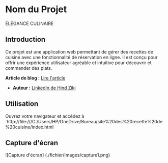 # Nom du Projet
 ÉLÉGANCE CULINAIRE

## Introduction
Ce projet est une application web permettant de gérer des recettes de cuisine avec une fonctionnalité de réservation en ligne. Il est conçu pour offrir une expérience utilisateur agréable et intuitive pour découvrir et commander des plats.

**Article de blog :** [Lire l'article](https://www.linkedin.com/posts/hind-ziki-0b0488275_webdevelopment-portfolio-html-activity-7240260357854826496-usVb?utm_source=share&utm_medium=member_desktop)
- **Auteur :** [LinkedIn de Hind Ziki](www.linkedin.com/in/hind-ziki-0b0488275)

## Utilisation
Ouvrez votre navigateur et accédez à `http://file:///C:/Users/HP/OneDrive/Bureau/site%20des%20recette%20de%20cuisine/index.html

## Capture d'écran

![Capture d'écran] (./fichier/Images/capture1.png)
